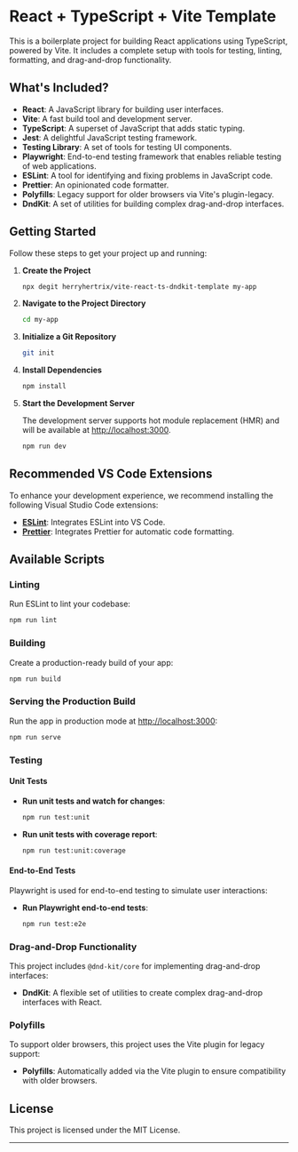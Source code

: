 # React + TypeScript + Vite Template

This is a boilerplate project for building React applications using TypeScript, powered by Vite. It includes a complete setup with tools for testing, linting, formatting, and drag-and-drop functionality.

## What's Included?

- **React**: A JavaScript library for building user interfaces.
- **Vite**: A fast build tool and development server.
- **TypeScript**: A superset of JavaScript that adds static typing.
- **Jest**: A delightful JavaScript testing framework.
- **Testing Library**: A set of tools for testing UI components.
- **Playwright**: End-to-end testing framework that enables reliable testing of web applications.
- **ESLint**: A tool for identifying and fixing problems in JavaScript code.
- **Prettier**: An opinionated code formatter.
- **Polyfills**: Legacy support for older browsers via Vite's plugin-legacy.
- **DndKit**: A set of utilities for building complex drag-and-drop interfaces.

## Getting Started

Follow these steps to get your project up and running:

1. **Create the Project**

   ```bash
   npx degit herryhertrix/vite-react-ts-dndkit-template my-app
   ```

2. **Navigate to the Project Directory**

   ```bash
   cd my-app
   ```

3. **Initialize a Git Repository**

   ```bash
   git init
   ```

4. **Install Dependencies**

   ```bash
   npm install
   ```

5. **Start the Development Server**

   The development server supports hot module replacement (HMR) and will be available at [http://localhost:3000](http://localhost:3000).

   ```bash
   npm run dev
   ```

## Recommended VS Code Extensions

To enhance your development experience, we recommend installing the following Visual Studio Code extensions:

- **[ESLint](https://marketplace.visualstudio.com/items?itemName=dbaeumer.vscode-eslint)**: Integrates ESLint into VS Code.
- **[Prettier](https://marketplace.visualstudio.com/items?itemName=esbenp.prettier-vscode)**: Integrates Prettier for automatic code formatting.

## Available Scripts

### Linting

Run ESLint to lint your codebase:

```bash
npm run lint
```

### Building

Create a production-ready build of your app:

```bash
npm run build
```

### Serving the Production Build

Run the app in production mode at [http://localhost:3000](http://localhost:3000):

```bash
npm run serve
```

### Testing

#### Unit Tests

- **Run unit tests and watch for changes**:

  ```bash
  npm run test:unit
  ```

- **Run unit tests with coverage report**:

  ```bash
  npm run test:unit:coverage
  ```

#### End-to-End Tests

Playwright is used for end-to-end testing to simulate user interactions:

- **Run Playwright end-to-end tests**:

  ```bash
  npm run test:e2e
  ```

### Drag-and-Drop Functionality

This project includes `@dnd-kit/core` for implementing drag-and-drop interfaces:

- **DndKit**: A flexible set of utilities to create complex drag-and-drop interfaces with React.

### Polyfills

To support older browsers, this project uses the Vite plugin for legacy support:

- **Polyfills**: Automatically added via the Vite plugin to ensure compatibility with older browsers.

## License

This project is licensed under the MIT License.

---
